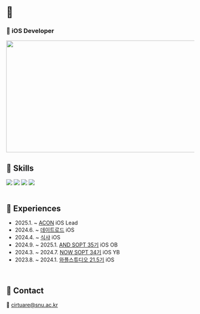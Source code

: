 # 🍓

### 🍎 iOS Developer 

<a href="https://github.com/devxb/gitanimals">
<img
  src="https://render.gitanimals.org/farms/cirtuare"
  width="600"
  height="300"
/>
</a>


## 🍓 Skills
<div align="left">
	<img src="https://img.shields.io/badge/iOS-DC143C?style=flat&logo=ios&logoColor=white"> 
	<img src="https://img.shields.io/badge/Swift-F05138?style=flat&logo=swift&logoColor=black">
	<img src="https://img.shields.io/badge/UIKit-2396F3?style=flat&logo=uikit&logoColor=black">
	<img src="https://img.shields.io/badge/Python-3776AB?style=flat&logo=python&logoColor=black"> 
</div>

<br/>

## 🍓 Experiences
- 2025.1. ~ [ACON](https://github.com/SOPT-all/35-APPJAM-iOS-ACON) iOS Lead
- 2024.6. ~ [데이트로드](https://apps.apple.com/us/app/데이트로드-커플들이-직접-공유하는-데이트-코스/id6560104262) iOS
- 2024.4. ~ [식샤](https://apps.apple.com/kr/app/%EC%8B%9D%EC%83%A4-%EC%84%9C%EC%9A%B8%EB%8C%80%ED%95%99%EA%B5%90-%EC%8B%9D%EB%8B%A8-%EC%95%B1/id1032700617) iOS
- 2024.9. ~ 2025.1. [AND SOPT 35기](https://github.com/AND-SOPT-iOS/LeeSumin) iOS OB
- 2024.3. ~ 2024.7. [NOW SOPT 34기](https://github.com/NOW-SOPT-iOS-Part/LeeSumin-assignment) iOS YB
- 2023.8. ~ 2024.1. [와플스튜디오 21.5기](https://github.com/wafflestudio/seminar-2023) iOS
<br/>

## 🍓 Contact
  📧 cirtuare@snu.ac.kr
